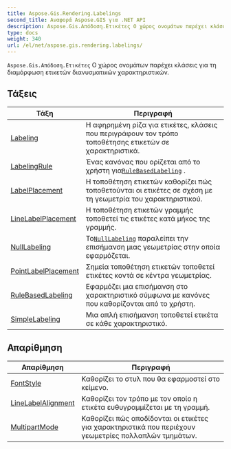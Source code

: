 ```yaml
---
title: Aspose.Gis.Rendering.Labelings
second_title: Αναφορά Aspose.GIS για .NET API
description: Aspose.Gis.Απόδοση.Ετικέτες Ο χώρος ονομάτων παρέχει κλάσεις για τη διαμόρφωση ετικετών διανυσματικών χαρακτηριστικών.
type: docs
weight: 340
url: /el/net/aspose.gis.rendering.labelings/
---
```

`Aspose.Gis.Απόδοση.Ετικέτες` Ο χώρος ονομάτων παρέχει κλάσεις για τη διαμόρφωση ετικετών διανυσματικών χαρακτηριστικών.

## Τάξεις

| Τάξη | Περιγραφή |
| --- | --- |
| [Labeling](./labeling/) | Η αφηρημένη ρίζα για ετικέτες, κλάσεις που περιγράφουν τον τρόπο τοποθέτησης ετικετών σε χαρακτηριστικά. |
| [LabelingRule](./labelingrule/) | Ένας κανόνας που ορίζεται από το χρήστη για[`RuleBasedLabeling`](../aspose.gis.rendering.labelings/rulebasedlabeling/) . |
| [LabelPlacement](./labelplacement/) | Η τοποθέτηση ετικετών καθορίζει πώς τοποθετούνται οι ετικέτες σε σχέση με τη γεωμετρία του χαρακτηριστικού. |
| [LineLabelPlacement](./linelabelplacement/) | Η τοποθέτηση ετικετών γραμμής τοποθετεί τις ετικέτες κατά μήκος της γραμμής. |
| [NullLabeling](./nulllabeling/) | Το[`NullLabeling`](../aspose.gis.rendering.labelings/nulllabeling/) παραλείπει την επισήμανση μιας γεωμετρίας στην οποία εφαρμόζεται. |
| [PointLabelPlacement](./pointlabelplacement/) | Σημεία τοποθέτηση ετικετών τοποθετεί ετικέτες κοντά σε κέντρα γεωμετρίας. |
| [RuleBasedLabeling](./rulebasedlabeling/) | Εφαρμόζει μια επισήμανση στο χαρακτηριστικό σύμφωνα με κανόνες που καθορίζονται από το χρήστη. |
| [SimpleLabeling](./simplelabeling/) | Μια απλή επισήμανση τοποθετεί ετικέτα σε κάθε χαρακτηριστικό. |
## Απαρίθμηση

| Απαρίθμηση | Περιγραφή |
| --- | --- |
| [FontStyle](./fontstyle/) | Καθορίζει το στυλ που θα εφαρμοστεί στο κείμενο. |
| [LineLabelAlignment](./linelabelalignment/) | Καθορίζει τον τρόπο με τον οποίο η ετικέτα ευθυγραμμίζεται με τη γραμμή. |
| [MultipartMode](./multipartmode/) | Καθορίζει πώς αποδίδονται οι ετικέτες για χαρακτηριστικά που περιέχουν γεωμετρίες πολλαπλών τμημάτων. |


